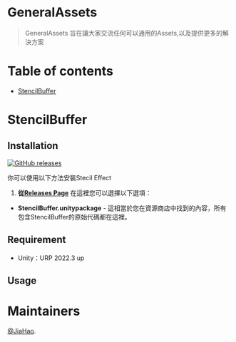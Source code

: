 # GeneralAssets
> GeneralAssets 旨在讓大家交流任何可以通用的Assets,以及提供更多的解決方案


# Table of contents

<!--ts-->
  * [StencilBuffer](https://github.com/Jhan-JiaHao/StencilBuffer/blob/main/README.md)
<!--te-->


# StencilBuffer
## Installation

[![GitHub releases](https://img.shields.io/static/v1?style=for-the-badge&label=GitHub%20Releases&labelColor=181717&message=Downloads&color=green&logo=GitHub&logoColor=white)](https://github.com/Jhan-JiaHao/GeneralAssets/releases/tag/Stencil1.0)

你可以使用以下方法安裝Stecil Effect
1.  __從[Releases Page](https://github.com/Jhan-JiaHao/GeneralAssets/releases/tag/Stencil1.0)__ 在這裡您可以選擇以下選項：
* **StencilBuffer.unitypackage** - 這相當於您在資源商店中找到的內容，所有包含StencilBuffer的原始代碼都在這裡。
## Requirement
* Unity：URP 2022.3 up
## Usage

# Maintainers
[@JiaHao](https://github.com/Jhan-JiaHao).
